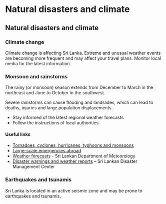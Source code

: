 # Natural disasters and climate

## Natural disasters and climate

### Climate change

Climate change is affecting Sri Lanka. Extreme and unusual weather events are becoming more frequent and may affect your travel plans. Monitor local media for the latest information.

### Monsoon and rainstorms

The rainy (or monsoon) season extends from December to March in the northeast and June to October in the southwest.

Severe rainstorms can cause flooding and landslides, which can lead to deaths, injuries and large population displacements.

* Stay informed of the latest regional weather forecasts
* Follow the instructions of local authorities

#### Useful links

* [Tornadoes, cyclones, hurricanes, typhoons and monsoons](https://travel.gc.ca/travelling/health-safety/hurricanes-typhoons-cyclones-monsoons)
* [Large-scale emergencies abroad](https://travel.gc.ca/assistance/emergency-info/large-scale-emergencies-abroad)
* [Weather forecasts](http://www.meteo.gov.lk/) - Sri Lankan Department of Meteorology
* [Disaster warnings and weather reports](http://www.dmc.gov.lk/index.php?lang=en) – Sri Lankan Disaster Management Center

### Earthquakes and tsunamis

Sri Lanka is located in an active seismic zone and may be prone to earthquakes and tsunamis.